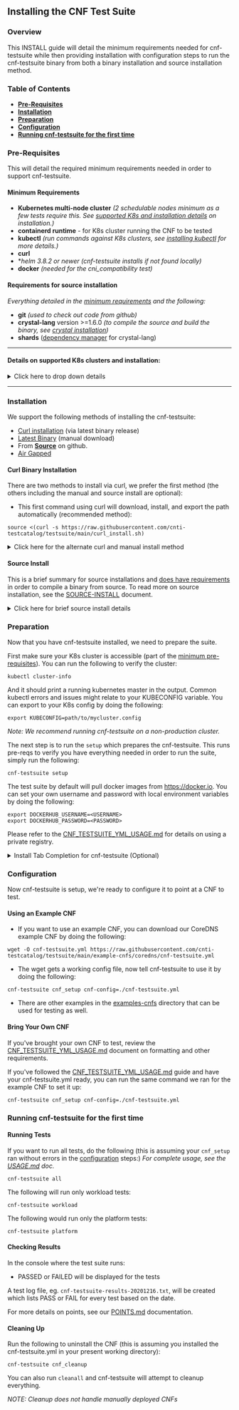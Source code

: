 Installing the CNF Test Suite
---
### Overview
This INSTALL guide will detail the minimum requirements needed for cnf-testsuite while then providing installation with configuration steps to run the cnf-testsuite binary from both a binary installation and source installation method.

### Table of Contents
* [**Pre-Requisites**](#Pre-Requisites)
* [**Installation**](#Installation)
* [**Preparation**](#Preparation)
* [**Configuration**](#Configuration)
* [**Running cnf-testsuite for the first time**](#Running-cnf-testsuite-for-the-first-time)

### Pre-Requisites
This will detail the required minimum requirements needed in order to support cnf-testsuite.

#### Minimum Requirements
* **Kubernetes multi-node cluster** *(2 schedulable nodes minimum as a few tests require this. See [supported K8s and installation details](#Details-on-supported-k8s-clusters-and-installation) on installation.)*
* **containerd runtime** - for K8s cluster running the CNF to be tested
* **kubectl** *(run commands against K8s clusters, see [installing kubectl](https://kubernetes.io/docs/tasks/tools/install-kubectl/) for more details.)*
* **curl**
* **helm 3.8.2* *or newer* *(cnf-testsuite installs if not found locally)*
* **docker**  *(needed for the cni_compatibility test)*

#### Requirements for source installation
*Everything detailed in the [minimum requirements](https://hackmd.io/6h7NXdHnR4qUYgnnQPy5UA#Required) and the following:*
* **git** *(used to check out code from github)*
* **crystal-lang** version >=1.6.0 *(to compile the source and build the binary, see [crystal installation](https://crystal-lang.org/install/))*
* **shards** ([dependency manager](https://github.com/crystal-lang/shards) for crystal-lang)



---


#### Details on supported K8s clusters and installation:
<details><summary>Click here to drop down details</summary>

<p>

##### Supported K8s Clusters
- [Access](https://kubernetes.io/docs/tasks/access-application-cluster/access-cluster/) to a working [Certified K8s](https://cncf.io/ck) multi-node cluster via [KUBECONFIG environment variable](https://kubernetes.io/docs/tasks/access-application-cluster/configure-access-multiple-clusters/#set-the-kubeconfig-environment-variable). (See [K8s Getting started guide](https://kubernetes.io/docs/setup/) for options)
-  Follow the optional instructions below if you don't already have a K8s cluster setup
-  Minimum of 2 schedulable nodes as some tests will require more than one node to run.

##### Kind

- Follow the [kind install](KIND-INSTALL.md) instructions to setup a cluster in [kind](https://kind.sigs.k8s.io/).

##### CNF-Testbed

- You can clone the CNF-Testbed project if you have an account at Equinix Metal (formerly Packet.net). Get the code by running the following:

```
git clone https://github.com/cncf/cnf-testbed.git
```

- Clone the k8s-infra repo then follow the [prerequisites](https://github.com/cncf/cnf-testbed/tree/master/tools#pre-requisites) for [deploying a K8s cluster](https://github.com/cncf/cnf-testbed/tree/master/tools#deploying-a-kubernetes-cluster-using-the-makefile--ci-tools) for a Equinix Metal host.
- If you already have IP addresses for your provider, and you want to manually install a K8s cluster, you can use k8s-infra to do this within your cnf-testbed repo clone.

```
cd tools/ && git clone https://github.com/crosscloudci/k8s-infra.git
```

- Now follow the [k8s-infra quick start](https://github.com/crosscloudci/k8s-infra/blob/master/README.md#quick-start) for instructions on how to install.

</p>
</details>



---


### Installation

We support the following methods of installing the cnf-testsuite:

- [Curl installation](#Curl-Binary-Installation) (via latest binary release)
- [Latest Binary](https://github.com/cnti-testcatalog/testsuite/releases/latest) (manual download)
- From [**Source**](#Source-Install) on github.
- [Air Gapped](#Air-Gapped)


#### Curl Binary Installation

There are two methods to install via curl, we prefer the first method (the others including the manual and source install are optional):

- This first command using curl will download, install, and export the path automatically (recommended method):

```
source <(curl -s https://raw.githubusercontent.com/cnti-testcatalog/testsuite/main/curl_install.sh)
```

<details><summary>Click here for the alternate curl and manual install method</summary>
<p>

- The other curl method to download and install requires you to export the PATH to the location of the executable:
```
curl -s https://raw.githubusercontent.com/cnti-testcatalog/testsuite/main/curl_install.sh | bash
```

- The Latest Binary (or you can select a previous release if desired) can be pulled down with wget, curl or you're own preferred method. Once downloaded you'll need to make the binary executable and manually add to your path:
```
wget https://github.com/cnti-testcatalog/testsuite/releases/download/latest/latest.tar.gz
tar xzf latest.tar.gz
cd cnf-testsuite
chmod +x cnf-testsuite
export OLDPATH=$PATH; export PATH=$PATH:$(pwd)
```
</p>
</details>

#### Source Install

This is a brief summary for source installations and [does have requirements](#Requirements-for-source-installation) in order to compile a binary from source. To read more on source installation, see the [SOURCE-INSTALL](SOURCE_INSTALL.md) document.

<details><summary> Click here for brief source install details</summary>
<p>

Follow these steps to checkout the source from github and compile a cnf-testsuite binary:

```
git clone https://github.com/cnti-testcatalog/testsuite.git
cd cnf-testsuite/
shards install
crystal build src/cnf-testsuite.cr
```
This should build a cnf-testsuite binary in the root directory of the git repo clone.
</p>
</details>

### Preparation

Now that you have cnf-testsuite installed, we need to prepare the suite.

First make sure your K8s cluster is accessible (part of the [minimum pre-requisites](#Minimum-Requirements)). You can run the following to verify the cluster: 

```
kubectl cluster-info
```

And it should print a running kubernetes master in the output. Common kubectl errors and issues might relate to your KUBECONFIG variable. You can export to your K8s config by doing the following:

```
export KUBECONFIG=path/to/mycluster.config
```

*Note: We recommend running cnf-testsuite on a non-production cluster.*

The next step is to run the `setup` which prepares the cnf-testsuite. This runs pre-reqs to verify you have everything needed in order to run the suite, simply run the following:

```
cnf-testsuite setup
```

The test suite by default will pull docker images from https://docker.io. You can set your own username and password with local environment variables by doing the following:

```
export DOCKERHUB_USERNAME=<USERNAME>
export DOCKERHUB_PASSWORD=<PASSWORD>
```

Please refer to the [CNF_TESTSUITE_YML_USAGE.md](CNF_TESTSUITE_YML_USAGE.md#Using-a-Private-Registry) for details on using a private registry.


<details><summary>Install Tab Completion for cnf-testsuite (Optional)</summary>

Check out our (experimental) support for tab completion!

NOTE: also compatible with the installation styles from kubectl completion install if you prefer
https://kubernetes.io/docs/tasks/tools/install-kubectl/#enable-kubectl-autocompletion

```
cnf-testsuite completion -l error > test.sh
source test.sh
```
</details>

### Configuration
Now cnf-testsuite is setup, we're ready to configure it to point at a CNF to test.

#### Using an Example CNF

- If you want to use an example CNF, you can download our CoreDNS example CNF by doing the following:

```
wget -O cnf-testsuite.yml https://raw.githubusercontent.com/cnti-testcatalog/testsuite/main/example-cnfs/coredns/cnf-testsuite.yml
```
- The wget gets a working config file, now tell cnf-testsuite to use it by doing the following:
```
cnf-testsuite cnf_setup cnf-config=./cnf-testsuite.yml
```

- There are other examples in the [examples-cnfs](https://github.com/cnti-testcatalog/testsuite/tree/master/example-cnfs) directory that can be used for testing as well.

#### Bring Your Own CNF

If you've brought your own CNF to test, review the [CNF_TESTSUITE_YML_USAGE.md](CNF_TESTSUITE_YML_USAGE.md) document on formatting and other requirements.

If you've followed the [CNF_TESTSUITE_YML_USAGE.md](CNF_TESTSUITE_YML_USAGE.md) guide and have your cnf-testsuite.yml ready, you can run the same command we ran for the example CNF to set it up:

```
cnf-testsuite cnf_setup cnf-config=./cnf-testsuite.yml
```

### Running cnf-testsuite for the first time

#### Running Tests

If you want to run all tests, do the following (this is assuming your `cnf_setup` ran without errors in the [configuration](#Configuration) steps:)
_For complete usage, see the [USAGE.md](USAGE.md) doc._

```
cnf-testsuite all
```

The following will run only workload tests:
```
cnf-testsuite workload 
```

The following would run only the platform tests:
```
cnf-testsuite platform 
```

#### Checking Results

In the console where the test suite runs:
- PASSED or FAILED will be displayed for the tests

A test log file, eg. `cnf-testsuite-results-20201216.txt`, will be created which lists PASS or FAIL for every test based on the date.

For more details on points, see our [POINTS.md](./POINTS.md) documentation.

#### Cleaning Up

Run the following to uninstall the CNF (this is assuming you installed the cnf-testsuite.yml in your present working directory):
```
cnf-testsuite cnf_cleanup
```
You can also run `cleanall` and cnf-testsuite will attempt to cleanup everything.

_NOTE: Cleanup does not handle manually deployed CNFs_
